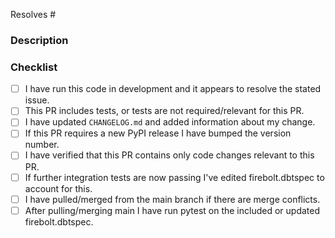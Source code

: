 <!---
  The PR title should indicate what has changed and should be in the active voice,
  e.g. "Added new macro to enable x" or "Fixed run twice bug".
  This makes auto-generated release notes more valuable, as they use PR titles, 
  not descriptions. Note that PR titles must be prefixed with specific _lowercased_
  prefixes followed by a colon. Allowable prefixes are:
  • feat: A new feature
  • fix: A bug fix
  • docs: Documentation-only changes
  • style: Changes that do not affect the meaning of the code (white-space, formatting, missing semi-colons, etc)
  • refactor: A code change that neither fixes a bug nor adds a feature
  • perf: A code change that improves performance
  • test: Adding missing tests or correcting existing tests
  • build: Changes that affect the build system or external dependencies (example scopes: gulp, broccoli, npm)
  • ci: Changes to our CI configuration files and scripts (example scopes: Travis, Circle, BrowserStack, SauceLabs)
  • chore: Other changes that don't modify src or test files
  • revert: Reverts a previous commit
-->

<!---
  Include the number of the issue addressed by this PR above if applicable.
-->
Resolves #

### Description

<!---
  Describe the Pull Request here. Why were the changes mades?
  Add any references and info to help reviewers understand your changes.
  Include any tradeoffs you considered.
-->

### Checklist

- [ ] I have run this code in development and it appears to resolve the stated issue.
- [ ] This PR includes tests, or tests are not required/relevant for this PR.
- [ ] I have updated `CHANGELOG.md` and added information about my change.
- [ ] If this PR requires a new PyPI release I have bumped the version number.
- [ ] I have verified that this PR contains only code changes relevant to this PR.
- [ ] If further integration tests are now passing I've edited firebolt.dbtspec to account for this.
- [ ] I have pulled/merged from the main branch if there are merge conflicts.
- [ ] After pulling/merging main I have run pytest on the included or updated firebolt.dbtspec.
